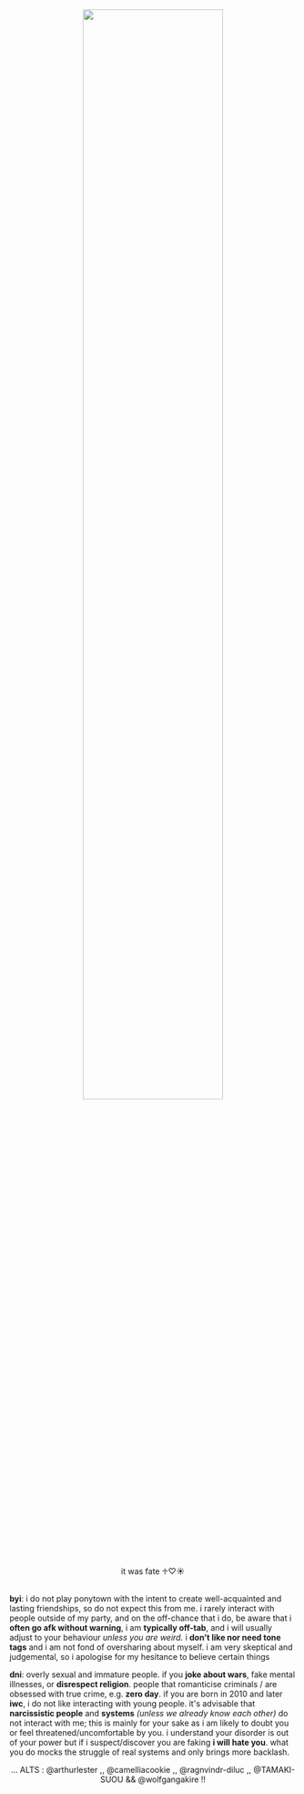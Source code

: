 <div align="center">
  <img width = "70%" src="https://i.pinimg.com/736x/3d/47/ba/3d47babc6ab499645d5da328512d57a9.jpg">
</div>
<div align="center">it was fate ♱♡☀︎</div>
<br>

**byi**: i do not play ponytown with the intent to create well-acquainted and lasting friendships, so do not expect this from me. i rarely interact with people outside of my party, and on the off-chance that i do, be aware that i **often go afk without warning**, i am **typically off-tab**, and i will usually adjust to your behaviour *unless you are weird.* i **don't like nor need tone tags** and i am not fond of oversharing about myself. i am very skeptical and judgemental, so i apologise for my hesitance to believe certain things<br>

**dni**: overly sexual and immature people. if you **joke about wars**, fake mental illnesses, or **disrespect religion**. people that romanticise criminals / are obsessed with true crime, e.g. **zero day**. if you are born in 2010 and later **iwc**, i do not like interacting with young people. it's advisable that **narcissistic people** and **systems** *(unless we already know each other)* do not interact with me; this is mainly for your sake as i am likely to doubt you or feel threatened/uncomfortable by you. i understand your disorder is out of your power but if i suspect/discover you are faking **i will hate you**. what you do mocks the struggle of real systems and only brings more backlash.
<br>
<div align="center">... ALTS : @arthurlester ,, @camelliacookie ,, @ragnvindr-diluc ,, @TAMAKI-SUOU && @wolfgangakire !!</div>
